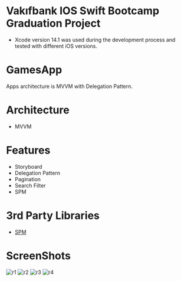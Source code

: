 # Vakıfbank IOS Swift Bootcamp Graduation Project

- Xcode version 14.1 was used during the development process and tested with different iOS versions.

# GamesApp
Apps architecture is MVVM with Delegation Pattern.

# Architecture
- MVVM

# Features
- Storyboard
- Delegation Pattern
- Pagination
- Search Filter
- SPM

# 3rd Party Libraries
- [SPM](https://www.swift.org/package-manager/)

# ScreenShots
![r1](https://user-images.githubusercontent.com/43083994/208317959-1934d0ae-90b9-4a8c-95ae-57b6e3581969.gif)
![r2](https://user-images.githubusercontent.com/43083994/208317995-97668d7a-ea27-4695-8562-3f3452f86a7d.gif)
![r3](https://user-images.githubusercontent.com/43083994/208318108-8f321925-11b7-4b01-b9ea-ce9e1ff1cf31.gif)
![r4](https://user-images.githubusercontent.com/43083994/208318370-1503a995-7200-4aa3-bbb0-ef9447d04dc7.gif)
